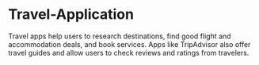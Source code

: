 # Travel-Application
Travel apps help users to research destinations, find good flight and accommodation deals, and book services. Apps like TripAdvisor also offer travel guides and allow users to check reviews and ratings from travelers.
